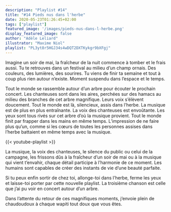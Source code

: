 ```yaml
---
description: "Playlist #14"
title: "#14 Pieds nus dans l'herbe"
date: 2020-05-23T01:26:45+02:00
tags: ["playlist"]
featured_image: '/images/pieds-nus-dans-l-herbe.png'
display_featured_image: false
author: "Adèle Leliard" 
illustrator: "Maxime Niol"
playlist: "PL3yt8r5HGJ34s4wDQT2DXTKykgr9bXFgj"
---
```


Imagine un soir de mai, la fraîcheur de la nuit commence à tomber et le frais aussi. Tu te retrouves dans un festival au milieu d’un champ ornais. Des couleurs, des lumières, des sourires. Tu viens de finir ta semaine et tout à coup plus rien autour n’existe. Moment suspendu dans l’espace et le temps.

Tout le monde se rassemble autour d’un arbre pour écouter le prochain concert. 
Les chanteuses sont dans les aires, perchées sur des hamacs au milieu des branches de cet arbre magnifique.
Leurs voix s’élèvent doucement.
Tout le monde est là, silencieux, assis dans l’herbe.
La musique est de plus en plus entraînante.
La voix des chanteuses est envoûtante.
Les yeux sont tous rivés sur cet arbre d’où la musique provient.
Tout le monde finit par frapper dans les mains en même temps. L’impression de ne faire plus qu’un, comme si les cœurs de toutes les personnes assises dans l’herbe battaient en même temps avec la musique.

{{< youtube-playlist >}}

La musique, la voix des chanteuses, le silence du public ou celui de la campagne, les frissons dûs à la fraîcheur d’un soir de mai ou à la musique qui vient t’envahir, chaque détail participe à l’harmonie de ce moment.
Les humains sont capables de créer des instants de vie d’une beauté parfaite.

Si tu peux enfin sortir de chez toi, allonge-toi dans l’herbe, ferme les yeux et laisse-toi porter par cette nouvelle playlist. La troisième chanson est celle que j’ai pu voir en concert autour d’un arbre.

Dans l’attente du retour de ces magnifiques moments, j’envoie plein de chaudoudoux à chaque wapiti tout doux que vous êtes.